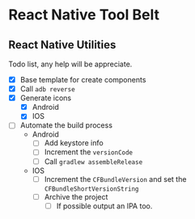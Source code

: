 # React Native Tool Belt
## React Native Utilities



Todo list, any help will be appreciate.
- [x] Base template for create components
- [x] Call `adb reverse`
- [x] Generate icons
	- [x] Android
	- [x] IOS
- [ ] Automate the build process
	- Android
		- [ ] Add keystore info
		- [ ] Increment the `versionCode`
		- [ ] Call `gradlew assembleRelease`
	- IOS
		- [ ] Increment the `CFBundleVersion` and set the `CFBundleShortVersionString`
		- [ ] Archive the project
			- [ ] If possible output an IPA too.
